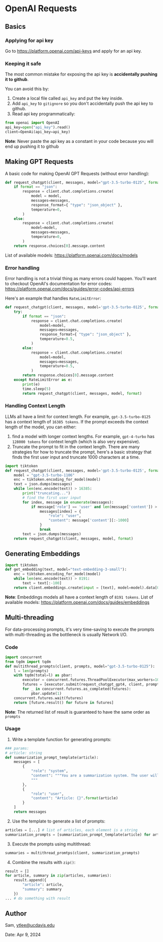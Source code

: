 # OpenAI Requests
## Basics
### Applying for api key
Go to https://platform.openai.com/api-keys and apply for an api key.
### Keeping it safe
The most common mistake for exposing the api key is **accidentally pushing it to github**.

You can avoid this by:
1. Create a local file called `api_key` and put the key inside.
2. Add `api_key` to `gitignore` so you don't accidentally push the api key to github.
3. Read api key programmatically: 

```python
from openai import OpenAI
api_key=open("api_key").read()
client=OpenAi(api_key=api_key)
```
**Note**: Never paste the api key as a constant in your code because you will end up pushing it to github

## Making GPT Requests
A basic code for making OpenAI GPT Requests (without error handling):
```python
def request_chatgpt(client, messages, model="gpt-3.5-turbo-0125", format=None):
    if format == "json":
        response = client.chat.completions.create(
            model = model,
            messages=messages,
            response_format={ "type": "json_object" },
            temperature=0,
        )
    else:
        response = client.chat.completions.create(
            model=model,
            messages=messages,
            temperature=0,
        )
    return response.choices[0].message.content
```
List of available models: https://platform.openai.com/docs/models
### Error handling
Error handling is not a trivial thing as many errors could happen.
You'll want to checkout OpenAI's documentation for error codes: https://platform.openai.com/docs/guides/error-codes/api-errors

Here's an example that handles `RateLimitError`:
```python
def request_chatgpt(client, messages, model='gpt-3.5-turbo-0125', format=None):
    try:
        if format == "json":
            response = client.chat.completions.create(
                model=model,
                messages=messages,
                response_format={ "type": "json_object" },
                temperature=0.5,
            )
        else:
            response = client.chat.completions.create(
                model=model,
                messages=messages,
                temperature=0.5,
            )
        return response.choices[0].message.content
    except RateLimitError as e:
        print(e)
        time.sleep(5)
        return request_chatgpt(client, messages, model, format)
```
### Handling Context Length
LLMs all have a limit for context length. For example, `gpt-3.5-turbo-0125` has a context length of `16385 tokens`. 
If the prompt exceeds the context length of the model, you can either:
1. find a model with longer context lengths. For example, `gpt-4-turbo` has `128000 tokens` for context length (which is also very expensive).
2. Truncate the prompt to fit in the context length.
There are many strategies for how to truncate the prompt, here's a basic strategy that finds the first user input and truncate 1000 characters at a time.
```python
import tiktoken
def request_chatgpt(client, messages, model='gpt-3.5-turbo-0125', format=None):
    model = "gpt-3.5-turbo-1106"
    enc = tiktoken.encoding_for_model(model)
    text = json.dumps(messages)
    while len(enc.encode(text)) > 16385:
        print("truncating...")
        # find the first user input
        for index, message in enumerate(messages):
            if message['role'] == 'user' and len(message['content']) > 1000:
                messages[index] = {
                    "role": "user",
                    "content": message['content'][:-1000]
                }
                break
        text = json.dumps(messages)
    return request_chatgpt(client, messages, model, format)
```
## Generating Embeddings
```python
import tiktoken
def get_embedding(text, model="text-embedding-3-small"):
    enc = tiktoken.encoding_for_model(model)
    while len(enc.encode(text)) > 8191:
        text = text[:-100]
    return client.embeddings.create(input = [text], model=model).data[0].embedding
```
**Note**: Embeddings models all have a context length of `8191 tokens`. 
List of available models: https://platform.openai.com/docs/guides/embeddings

## Multi-threading
For data-processing prompts, it's very time-saving to execute the prompts with multi-threading as the bottleneck is usually Network I/O. 

### Code
```python
import concurrent
from tqdm import tqdm
def multithread_prompts(client, prompts, model="gpt-3.5-turbo-0125"):
    l = len(prompts)
    with tqdm(total=l) as pbar:
        executor = concurrent.futures.ThreadPoolExecutor(max_workers=100)
        futures = [executor.submit(request_chatgpt_gpt4, client, prompt, model) for prompt in prompts]
        for _ in concurrent.futures.as_completed(futures):
            pbar.update(1)
    concurrent.futures.wait(futures)
    return [future.result() for future in futures]
```
**Note**: The returned list of result is guaranteed to have the same order as `prompts`

### Usage
1. Write a template function for generating prompts:
```python
### params: 
# article: string
def summarization_prompt_template(article):
    messages = [
        {
            "role": "system",
            "content": """You are a summarization system. The user will give you an article. Summarize it with three sentences.
            """
        },
        {
            "role": "user",
            "content": "Article: {}".format(article)
        }
    ]
    return messages
```
2. Use the template to generate a list of prompts:
```python
articles = [...] # list of articles, each element is a string
summarization_prompts = [summarization_prompt_template(article) for article in articles]
```
3. Execute the prompts using multithread:
```python
summaries = multithread_promtps(client, summarization_prompts)
```
4. Combine the results with `zip()`:
```python
result = []
for article, summary in zip(articles, summaries):
    result.append({
        "article": article,
        "summary": summary
    })
... # do something with result
```

## Author
Sam, ytlee@ucdavis.edu

Date: Apr 9, 2024